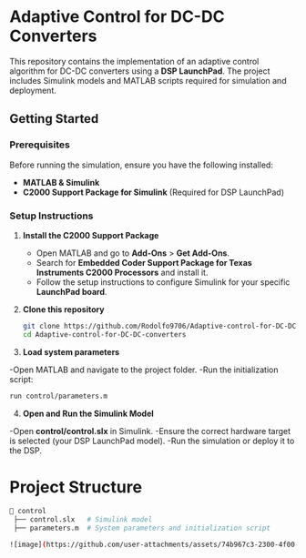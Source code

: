 
# Adaptive Control for DC-DC Converters

This repository contains the implementation of an adaptive control algorithm for DC-DC converters using a **DSP LaunchPad**. The project includes Simulink models and MATLAB scripts required for simulation and deployment.

## Getting Started

### Prerequisites
Before running the simulation, ensure you have the following installed:  
- **MATLAB & Simulink**  
- **C2000 Support Package for Simulink** (Required for DSP LaunchPad)  

### Setup Instructions

1. **Install the C2000 Support Package**  
   - Open MATLAB and go to **Add-Ons** > **Get Add-Ons**.  
   - Search for **Embedded Coder Support Package for Texas Instruments C2000 Processors** and install it.  
   - Follow the setup instructions to configure Simulink for your specific **LaunchPad board**.  

2. **Clone this repository**  
   ```sh
   git clone https://github.com/Rodolfo9706/Adaptive-control-for-DC-DC-converters.git
   cd Adaptive-control-for-DC-DC-converters

3. **Load system parameters**

-Open MATLAB and navigate to the project folder.
-Run the initialization script:
   ```sh
run control/parameters.m
 ```

4. **Open and Run the Simulink Model**

-Open **control/control.slx** in Simulink.
-Ensure the correct hardware target is selected (your DSP LaunchPad model).
-Run the simulation or deploy it to the DSP.

# Project Structure

```bash
📂 control
 ├── control.slx   # Simulink model
 ├── parameters.m  # System parameters and initialization script

![image](https://github.com/user-attachments/assets/74b967c3-2300-4f00-8cd5-2a3868625ffa)





